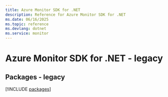 ```yaml
---
title: Azure Monitor SDK for .NET
description: Reference for Azure Monitor SDK for .NET
ms.date: 06/16/2025
ms.topic: reference
ms.devlang: dotnet
ms.service: monitor
---
```

# Azure Monitor SDK for .NET - legacy
## Packages - legacy
[!INCLUDE [packages](monitor-index.md)]